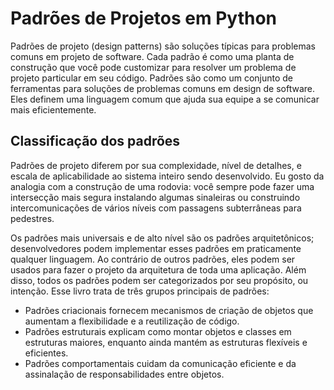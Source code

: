 # Padrões de Projetos em Python

Padrões de projeto (design patterns) são soluções típicas para problemas comuns em projeto de software. Cada padrão é como uma planta de construção que você pode customizar para resolver um problema de projeto particular em seu código. Padrões são como um conjunto de ferramentas para soluções de problemas comuns em design de software. Eles definem uma linguagem comum que ajuda sua equipe a se comunicar mais eficientemente.

## Classificação dos padrões
Padrões de projeto diferem por sua complexidade, nível de detalhes, e escala de aplicabilidade ao sistema inteiro sendo desenvolvido. Eu gosto da analogia com a construção de uma rodovia: você sempre pode fazer uma intersecção mais segura instalando algumas sinaleiras ou construindo intercomunicações de vários níveis com passagens subterrâneas para pedestres.

Os padrões mais universais e de alto nível são os padrões arquitetônicos; desenvolvedores podem implementar esses padrões em praticamente qualquer linguagem. Ao contrário de outros padrões, eles podem ser usados para fazer o projeto da arquitetura de toda uma aplicação. Além disso, todos os padrões podem ser categorizados por seu propósito, ou intenção. Esse livro trata de três grupos principais de padrões:

- Padrões criacionais fornecem mecanismos de criação de objetos que aumentam a flexibilidade e a reutilização de código.
- Padrões estruturais explicam como montar objetos e classes em estruturas maiores, enquanto ainda mantém as estruturas flexíveis e eficientes.
- Padrões comportamentais cuidam da comunicação eficiente e da assinalação de responsabilidades entre objetos.
